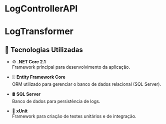 # LogControllerAPI


# LogTransformer

## 🚀 Tecnologias Utilizadas

- ⚙️ **.NET Core 2.1**  
  Framework principal para desenvolvimento da aplicação.

- 🗄️ **Entity Framework Core**  
  ORM utilizado para gerenciar o banco de dados relacional (SQL Server).

- 🛢️ **SQL Server**  
  Banco de dados para persistência de logs.

- 🧪 **xUnit**  
  Framework para criação de testes unitários e de integração.


